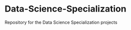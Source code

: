 Data-Science-Specialization
===========================

Repository for the Data Science Specialization projects
